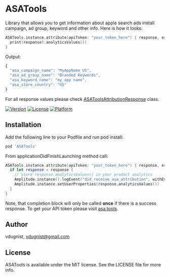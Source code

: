 # ASATools

Library that allows you to get information about apple search ads install campaign, ad group, keyword and other info. Here is how it looks:
```swift
ASATools.instance.attribute(apiToken: "your_token_here") { response, error in
  print(response?.analyticsValues())
}
```

Output:
```javascript
{
  "asa_campaign_name": "MyAppName US",
  "asa_ad_group_name": "Branded Keywords",
  "asa_keyword_name": "my app name",
  "asa_store_country": "US"
}
```

For all response values please check [ASAToolsAttributionResponse](https://github.com/vdugnist/asatools_lib/blob/main/ASATools/Classes/ASAToolsAttributionResponse.swift) class.


[![Version](https://img.shields.io/cocoapods/v/ASAAttribution.svg?style=flat)](https://cocoapods.org/pods/ASAAttribution)
[![License](https://img.shields.io/cocoapods/l/ASAAttribution.svg?style=flat)](https://cocoapods.org/pods/ASAAttribution)
[![Platform](https://img.shields.io/cocoapods/p/ASAAttribution.svg?style=flat)](https://cocoapods.org/pods/ASAAttribution)

## Installation

Add the following line to your Podfile and run pod install:

```ruby
pod 'ASATools'
```

From applicationDidFinishLaunching method call:
```swift
ASATools.instance.attribute(apiToken: "your_token_here") { response, error in
  if let response = response {
    // store response.analyticsValues() in your product analytics
    Amplitude.instance().logEvent("did_receive_asa_attribution", withEventProperties: response.analyticsValues())
    Amplitude.instance.setUserProperties(response.analyticsValues())
  }
}
```

Note, that completion block will only be called **once** if there is a success response. To get your API token please visit [asa.tools](https://asa.tools).

## Author

vdugnist, vdugnist@gmail.com

## License

ASATools is available under the MIT license. See the LICENSE file for more info.


